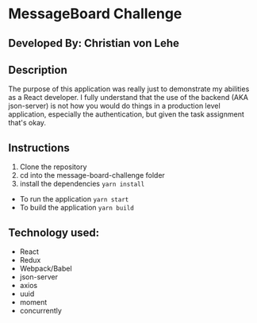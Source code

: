 # MessageBoard Challenge
## Developed By: Christian von Lehe


## Description
The purpose of this application was really just to demonstrate my abilities as a React developer. I fully understand that the use of the backend (AKA json-server) is not how you would do things in a production level application, especially the authentication, but given the task assignment that's okay.

## Instructions
1. Clone the repository
2. cd into the message-board-challenge folder
3. install the dependencies `yarn install`
- To run the application `yarn start`
- To build the application `yarn build`

## Technology used:
- React
- Redux
- Webpack/Babel
- json-server
- axios
- uuid
- moment
- concurrently
